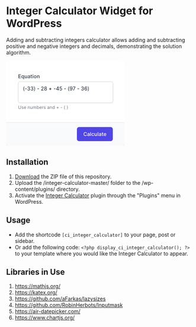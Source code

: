 # Integer Calculator Widget for WordPress

Adding and subtracting integers calculator allows adding and subtracting positive and negative integers and decimals, demonstrating the solution algorithm.

![Integer Calculator Input Form](/assets/images/screenshot-1.png "Integer Calculator Input Form")

## Installation

1. [Download](https://github.com/pub-calculator-io/integer-calculator/archive/refs/heads/master.zip) the ZIP file of this repository.
2. Upload the /integer-calculator-master/ folder to the /wp-content/plugins/ directory.
3. Activate the [Integer Calculator](https://www.calculator.io/integer-calculator/ "Integer Calculator Homepage") plugin through the "Plugins" menu in WordPress.

## Usage
* Add the shortcode `[ci_integer_calculator]` to your page, post or sidebar.
* Or add the following code: `<?php display_ci_integer_calculator(); ?>` to your template where you would like the Integer Calculator to appear.

## Libraries in Use
1. https://mathjs.org/
2. https://katex.org/
3. https://github.com/aFarkas/lazysizes
4. https://github.com/RobinHerbots/Inputmask
5. https://air-datepicker.com/
6. https://www.chartjs.org/
